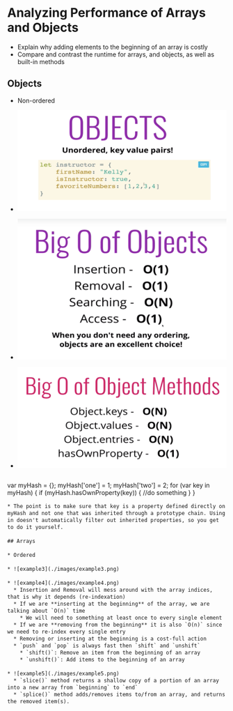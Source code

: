 # Analyzing Performance of Arrays and Objects

* Explain why adding elements to the beginning of an array is costly
* Compare and contrast the runtime for arrays, and objects, as well as built-in methods

## Objects

* Non-ordered

* ![example](./images/example.png)

* ![example1](./images/example1.png)

* ![example2](./images/example2.png)

  ```javascript
var myHash = {};
myHash['one'] = 1;
myHash['two'] = 2;
for (var key in myHash) {
    if (myHash.hasOwnProperty(key)) {
        //do something
    }
}
```
* The point is to make sure that key is a property defined directly on myHash and not one that was inherited through a prototype chain. Using in doesn't automatically filter out inherited properties, so you get to do it yourself.

## Arrays

* Ordered

* ![example3](./images/example3.png)

* ![example4](./images/example4.png)
  * Insertion and Removal will mess around with the array indices, that is why it depends (re-indexation)
  * If we are **inserting at the beginning** of the array, we are talking about `O(n)` time
    * We will need to something at least once to every single element
  * If we are **removing from the beginning** it is also `O(n)` since we need to re-index every single entry
  * Removing or inserting at the beginning is a cost-full action
  * `push` and `pop` is always fast then `shift` and `unshift`
    * `shift()`: Remove an item from the beginning of an array
    * `unshift()`: Add items to the beginning of an array

* ![example5](./images/example5.png)
  * `slice()` method returns a shallow copy of a portion of an array into a new array from `beginning` to `end`
  * `splice()` method adds/removes items to/from an array, and returns the removed item(s).
